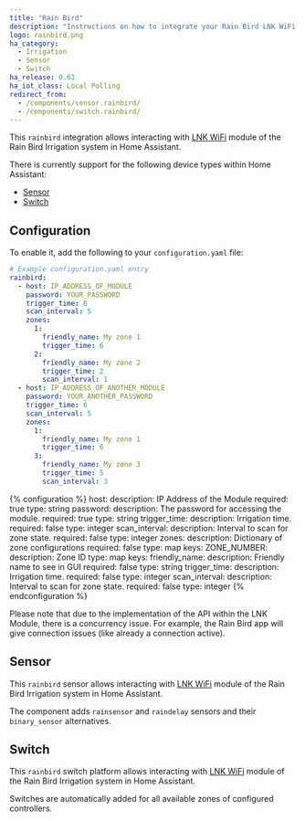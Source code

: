```yaml
---
title: "Rain Bird"
description: "Instructions on how to integrate your Rain Bird LNK WiFi Module within Home Assistant."
logo: rainbird.png
ha_category:
  - Irrigation
  - Sensor
  - Switch
ha_release: 0.61
ha_iot_class: Local Polling
redirect_from:
  - /components/sensor.rainbird/
  - /components/switch.rainbird/
---
```


This `rainbird` integration allows interacting with [LNK WiFi](http://www.rainbird.com/landscape/products/controllers/LNK-WiFi.htm) module of the Rain Bird Irrigation system in Home Assistant.

There is currently support for the following device types within Home Assistant:

- [Sensor](#sensor)
- [Switch](#switch)

## Configuration

To enable it, add the following to your `configuration.yaml` file:

```yaml
# Example configuration.yaml entry
rainbird:
  - host: IP_ADDRESS_OF_MODULE
    password: YOUR_PASSWORD
    trigger_time: 6
    scan_interval: 5
    zones:
      1:
        friendly_name: My zone 1
        trigger_time: 6
      2:
        friendly_name: My zone 2
        trigger_time: 2
        scan_interval: 1
  - host: IP_ADDRESS_OF_ANOTHER_MODULE
    password: YOUR_ANOTHER_PASSWORD
    trigger_time: 6
    scan_interval: 5
    zones:
      1:
        friendly_name: My zone 1
        trigger_time: 6
      3:
        friendly_name: My zone 3
        trigger_time: 5
        scan_interval: 3
```

{% configuration %}
host:
  description: IP Address of the Module
  required: true
  type: string
password:
  description: The password for accessing the module.
  required: true
  type: string
trigger_time:
  description: Irrigation time.
  required: false
  type: integer
scan_interval:
  description: Interval to scan for zone state.
  required: false
  type: integer
zones:
  description: Dictionary of zone configurations
  required: false
  type: map
  keys:
    ZONE_NUMBER:
      description: Zone ID
      type: map
      keys:
        friendly_name:
          description: Friendly name to see in GUI
          required: false
          type: string
        trigger_time:
          description: Irrigation time.
          required: false
          type: integer
        scan_interval:
          description: Interval to scan for zone state.
          required: false
          type: integer
{% endconfiguration %}

<div class='note'>
Please note that due to the implementation of the API within the LNK Module, there is a concurrency issue. For example, the Rain Bird app will give connection issues (like already a connection active).
</div>

## Sensor

This `rainbird` sensor allows interacting with [LNK WiFi](http://www.rainbird.com/landscape/products/controllers/LNK-WiFi.htm) module of the Rain Bird Irrigation system in Home Assistant.

The component adds `rainsensor` and `raindelay` sensors and their `binary_sensor` alternatives.

## Switch

This `rainbird` switch platform allows interacting with [LNK WiFi](http://www.rainbird.com/landscape/products/controllers/LNK-WiFi.htm) module of the Rain Bird Irrigation system in Home Assistant.

Switches are automatically added for all available zones of configured controllers.

